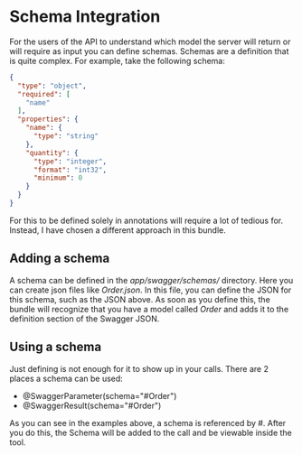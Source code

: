 # Schema Integration

For the users of the API to understand which model the server will return or will require as input you can define schemas.
Schemas are a definition that is quite complex. For example, take the following schema:

```json
{
  "type": "object",
  "required": [
    "name"
  ],
  "properties": {
    "name": {
      "type": "string"
    },
    "quantity": {
      "type": "integer",
      "format": "int32",
      "minimum": 0
    }
  }
}
```

For this to be defined solely in annotations will require a lot of tedious for. Instead, I have chosen a different approach in this bundle.

## Adding a schema
A schema can be defined in the _app/swagger/schemas/_ directory. Here you can create json files like _Order.json_. In this file, you can define the JSON for this schema, such as the JSON above.
As soon as you define this, the bundle will recognize that you have a model called _Order_ and adds it to the definition section of the Swagger JSON.

## Using a schema
Just defining is not enough for it to show up in your calls. There are 2 places a schema can be used:

* @SwaggerParameter(schema="#Order")
* @SwaggerResult(schema="#Order")

As you can see in the examples above, a schema is referenced by #<NAME>. After you do this, the Schema will be added to the call and be viewable inside the tool. 